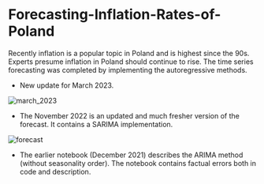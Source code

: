# Forecasting-Inflation-Rates-of-Poland
Recently inflation is a popular topic in Poland and is highest since the 90s. Experts presume inflation in Poland should continue to rise. The time series forecasting was completed by implementing the autoregressive methods.

* New update for March 2023.

![march_2023](https://user-images.githubusercontent.com/45270023/225881806-0ef77db7-9e9a-426d-88c2-0291da383201.jpg)

* The November 2022 is an updated and much fresher version of the forecast. It contains a SARIMA implementation.

![forecast](https://user-images.githubusercontent.com/45270023/202861900-a2e3db91-a6bf-4524-940f-1c95748eacde.jpg)

* The earlier notebook (December 2021) describes the ARIMA method (without seasonality order). The notebook contains factual errors both in code and description.
